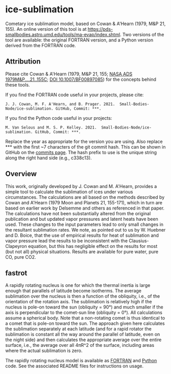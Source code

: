 # ice-sublimation
Cometary ice sublimation model, based on Cowan & A'Hearn (1979, M&P 21, 155). An online version of this tool is at https://pds-smallbodies.astro.umd.edu/tools/ma-evap/index.shtml.  Two versions of the tool are available: the original FORTRAN version, and a Python version derived from the FORTRAN code.

## Attribution

Please cite Cowan & A'Hearn (1979, M&P 21, 155; [NASA ADS 1979M&P....21..155C](https://ui.adsabs.harvard.edu/abs/1979M%26P....21..155C); [DOI 10.1007/BF00897085](https://dx.doi.org/10.1007/BF00897085)) for the concepts behind these tools.

If you find the FORTRAN code useful in your projects, please cite:

    J. J. Cowan, M. F. A'Hearn, and B. Prager. 2021.  Small-Bodies-Node/ice-sublimation. GitHub, Commit: ***.

If you find the Python code useful in your projects:

    M. Van Selous and M. S. P. Kelley. 2021.  Small-Bodies-Node/ice-sublimation. GitHub, Commit: ***.

Replace the year as appropriate for the version you are using.  Also replace *** with the first ~7 characters of the git commit hash.  This can be shown in GitHub on the [commits page](https://github.com/Small-Bodies-Node/ice-sublimation/commits/main).  The hash prefix to use is the unique string along the right hand side (e.g., c338c13).

## Overview
This work, originally developed by J. Cowan and M. A'Hearn, provides a simple tool to calculate the sublimation of ices under various circumstances. The calculations are all based on the methods described by Cowan and A'Hearn (1979 Moon and Planets 21, 155-171), which in turn are based on earlier work by Delsemme and others as referenced in that paper. The calculations have not been substantially altered from the original publication and but updated vapor pressures and latent heats have been used. These changes to the input parameters lead to only small changes in the resultant sublimation rates. We note, as pointed out to us by W. Huebner and D. Boice, that the use of empirical results for heat of sublimation and vapor pressure lead the results to be inconsistent with the Clausius-Clapeyron equation, but this has negligible effect on the results for most (but not all) physical situations. Results are available for pure water, pure CO, pure CO2.

## fastrot
A rapidly rotating nucleus is one for which the thermal inertia is large enough that parallels of latitude become isotherms. The average sublimation over the nucleus is then a function of the obliquity, i.e., of the orientation of the rotation axis. The sublimation is relatively high if the nucleus is pole-on toward the sun (obliquity = 90°) and much smaller if the axis is perpendicular to the comet-sun line (obliquity = 0°). All calculations assume a spherical body. Note that a non-rotating comet is thus identical to a comet that is pole-on toward the sun. The approach given here calculates the sublimation separately at each latitude (and for a rapid rotator the sublimation is constant all the way around the parallel of latitude, even on the night side) and then calculates the appropriate average over the entire surface, i.e., the average over all 4πR^2 of the surface, including areas where the actual sublimation is zero.

The rapidly rotating nucleus model is available as [FORTRAN](fortran/cgifastrot.f) and [Python](python/fastrot.py) code. See the associated README files for instructions on usage.

